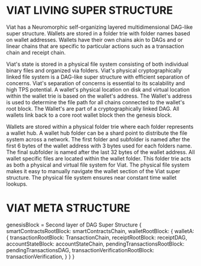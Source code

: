 # VIAT LIVING SUPER STRUCTURE

Viat has a Neuromorphic self-organizing layered multidimensional DAG-like super structure.
Wallets are stored in a folder trie with folder names based on wallet addresses.
Wallets have their own chains akin to DAGs and or linear chains that are specific to particular actions such as a transaction chain and receipt chain.

Viat's state is stored in a physical file system consisting of both individual binary files and organized via folders.
Viat's physical cryptographically linked file system is a DAG-like super structure with efficient separation of concerns.
Viat's separation of concerns is essential to its scalability and high TPS potential.
A wallet's physical location on disk and virtual location within the wallet trie is based on the wallet's address.
The Wallet's address is used to determine the file path for all chains connected to the wallet's root block.
The Wallet's are part of a cryptographically linked DAG.
All wallets link back to a core root wallet block then the genesis block.

Wallets are stored within a physical folder trie where each folder represents a wallet hub. A wallet hub folder can be a shard point to distribute the file system across a network. The first folder and subfolder is named after the first 6 bytes of the wallet address with 3 bytes used for each folders name. The final subfolder is named after the last 32 bytes of the wallet address. All wallet specific files are located within the wallet folder. This folder trie acts as both a physical and virtual file system for Viat. The physical file system makes it easy to manually navigate the wallet section of the Viat super structure. The physical file system ensures near constant time wallet lookups.

# VIAT META STRUCTURE

genesisBlock = Second layer of DAG Super Structure {
	smartContractsRootBlock: smartContractsChain,
	walletRootBlock: {
		walletA: {
			transactionRootBlock: TransactionChain,
			receiptRootBlock: receiptDAG,
			accountStateBlock: accountStateChain,
			pendingTransactionsRootBlock: pendingTransactionsDAG,
			transactionVerificationRootBlock: transactionVerification,
		}
	}
}
